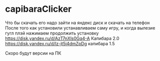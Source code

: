 # capibaraClicker
Что бы скачать его надо зайти на яндекс диск и скачать на телефон
После того как установили устанавливаем саму игру, и когда вылезие гугл плэй нажимаем продолжить установку
https://disk.yandex.ru/d/AzT7nXls0Gq4-A Капибара 2.0
https://disk.yandex.ru/d/lz-jt5i4dmZpDg капибара 1.5

Скоро будут версии на ПК
